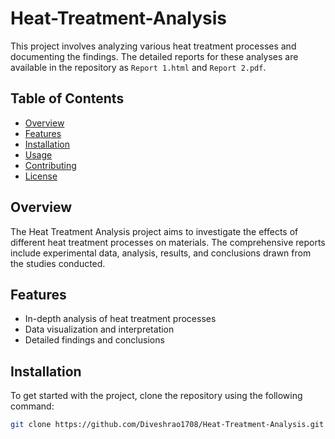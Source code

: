 # Heat-Treatment-Analysis

This project involves analyzing various heat treatment processes and documenting the findings. The detailed reports for these analyses are available in the repository as `Report 1.html` and `Report 2.pdf`.

## Table of Contents

- [Overview](#overview)
- [Features](#features)
- [Installation](#installation)
- [Usage](#usage)
- [Contributing](#contributing)
- [License](#license)

## Overview

The Heat Treatment Analysis project aims to investigate the effects of different heat treatment processes on materials. The comprehensive reports include experimental data, analysis, results, and conclusions drawn from the studies conducted.

## Features

- In-depth analysis of heat treatment processes
- Data visualization and interpretation
- Detailed findings and conclusions

## Installation

To get started with the project, clone the repository using the following command:

```sh
git clone https://github.com/Diveshrao1708/Heat-Treatment-Analysis.git
